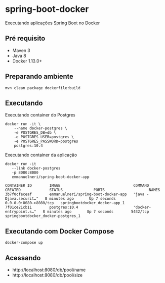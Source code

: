 # spring-boot-docker

Executando aplicações Spring Boot no Docker

## Pré requisito
- Maven 3
- Java 8
- Docker 1.13.0+

## Preparando ambiente


```
mvn clean package dockerfile:build 
```

## Executando

Executando container do Postgres
```
docker run -it \    
    --name docker-postgres \    
    -e POSTGRES_DB=db \   
    -e POSTGRES_USER=postgres \   
    -e POSTGRES_PASSWORD=postgres  
    postgres:10.4
```

Executando container da aplicação
```
docker run -it     
   --link docker-postgres     
   -p 8080:8080    
   emmanuelneri/spring-boot-docker-app
```

```
CONTAINER ID        IMAGE                                 COMMAND                  CREATED             STATUS              PORTS                    NAMES
3b7f0cfeceaf        emmanuelneri/spring-boot-docker-app   "java -Djava.securit…"   8 minutes ago       Up 7 seconds        0.0.0.0:8080->8080/tcp   springbootdocker_docker-app_1
7f01ce21cb11        postgres:10.4                         "docker-entrypoint.s…"   8 minutes ago       Up 7 seconds        5432/tcp                 springbootdocker_docker-postgres_1
```

## Executando com Docker Compose

```
docker-compose up
```

## Acessando 

- http://localhost:8080/db/pool/name
- http://localhost:8080/db/pool/size
